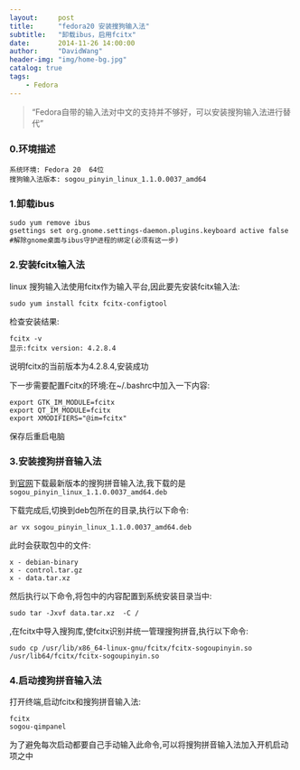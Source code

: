 ```yaml
---
layout:     post
title:      "fedora20 安装搜狗输入法"
subtitle:   "卸载ibus，启用fcitx"
date:       2014-11-26 14:00:00
author:     "DavidWang"
header-img: "img/home-bg.jpg"
catalog: true
tags:
    - Fedora
---
```


> “Fedora自带的输入法对中文的支持并不够好，可以安装搜狗输入法进行替代”

### 0.环境描述

```
系统环境: Fedora 20  64位
搜狗输入法版本: sogou_pinyin_linux_1.1.0.0037_amd64
```

### 1.卸载ibus

```
sudo yum remove ibus
gsettings set org.gnome.settings-daemon.plugins.keyboard active false    #解除gnome桌面与ibus守护进程的绑定(必须有这一步)
```

### 2.安装fcitx输入法
 linux 搜狗输入法使用fcitx作为输入平台,因此要先安装fcitx输入法:

```
sudo yum install fcitx fcitx-configtool
```

检查安装结果:

```
fcitx -v
显示:fcitx version: 4.2.8.4
```

说明fcitx的当前版本为4.2.8.4,安装成功

下一步需要配置Fcitx的环境:在~/.bashrc中加入一下内容:

```
export GTK_IM_MODULE=fcitx
export QT_IM_MODULE=fcitx
export XMODIFIERS="@im=fcitx"
```

保存后重启电脑

### 3.安装搜狗拼音输入法

到[官网]( http://pinyin.sogou.com/linux/ "搜狗输入法官网")下载最新版本的搜狗拼音输入法,我下载的是`sogou_pinyin_linux_1.1.0.0037_amd64.deb`

下载完成后,切换到deb包所在的目录,执行以下命令:

```
ar vx sogou_pinyin_linux_1.1.0.0037_amd64.deb
```

此时会获取包中的文件:

```
x - debian-binary
x - control.tar.gz
x - data.tar.xz
```

然后执行以下命令,将包中的内容配置到系统安装目录当中:

```
sudo tar -Jxvf data.tar.xz  -C /
```

,在fcitx中导入搜狗库,使fcitx识别并统一管理搜狗拼音,执行以下命令:

```
sudo cp /usr/lib/x86_64-linux-gnu/fcitx/fcitx-sogoupinyin.so  /usr/lib64/fcitx/fcitx-sogoupinyin.so
```

### 4.启动搜狗拼音输入法

打开终端,启动fcitx和搜狗拼音输入法:

```
fcitx
sogou-qimpanel
```

为了避免每次启动都要自己手动输入此命令,可以将搜狗拼音输入法加入开机启动项之中
